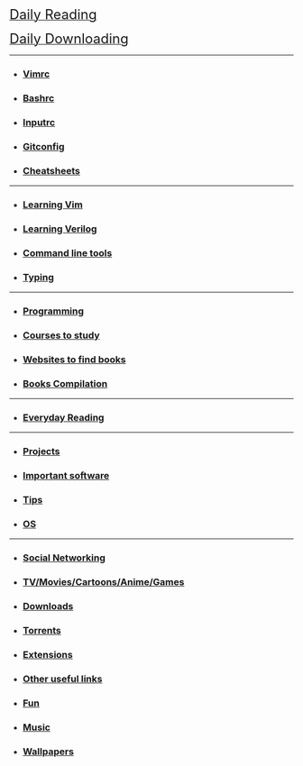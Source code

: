 <link rel="icon" href="https://gs1293.github.io/favicon.ico?v=2"/>

<a onclick="window.open('https://fossbytes.com/'); window.open('https://news.google.com/news/');  window.open('http://www.espncricinfo.com/'); window.open('https://www.reddit.com/')" href="https://github.com/" target="_blank"> <font size="+2">Daily Reading</font> </a>

<a onclick="window.open('https://www.tvtime.com/en'); window.open('https://psarips.com/category/tv-show/');  window.open('https://thepiratebay.org/'); window.open('http://snahp.it/')" href="https://animetosho.org/" target="_blank"> <font size="+2">Daily Downloading</font> </a>

---

  - ### [Vimrc](md/vimrc.md)
  - ### [Bashrc](md/bashrc.md)
  - ### [Inputrc](md/inputrc.md)
  - ### [Gitconfig](md/gitconfig.md)
  - ### [Cheatsheets](md/cheatsheets.md)

---

  - ### [Learning Vim](md/vim_learning.md)
  - ### [Learning Verilog](md/verilog_learning.md)
  - ### [Command line tools](md/linux_tools.md)
  - ### [Typing](md/typing.md)

---

  - ### [Programming](md/programming.md)
  - ### [Courses to study](md/courses_to_study.md)
  - ### [Websites to find books](md/books.md)
  - ### [Books Compilation](https://gs1293.github.io/books/)

---

  - ### [Everyday Reading](md/everyday.md)

---

  - ### [Projects](md/projects.md)
  - ### [Important software](md/imp_soft.md)
  - ### [Tips](md/tips.md)
  - ### [OS](md/os.md)

---

  - ### [Social Networking](md/social.md)
  - ### [TV/Movies/Cartoons/Anime/Games](md/tv.md)
  - ### [Downloads](md/download.md)
  - ### [Torrents](md/torrents.md)
  - ### [Extensions](md/extensions.md)
  - ### [Other useful links](md/others.md)
  - ### [Fun](md/fun.md)
  - ### [Music](https://gs1293.github.io/music/)
  - ### [Wallpapers](https://gs1293.github.io/wallpapers/)
